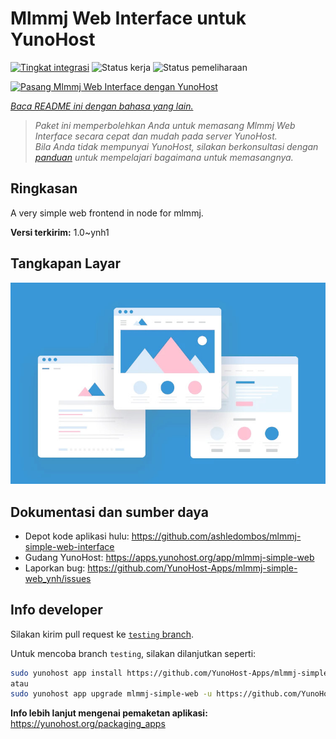 <!--
N.B.: README ini dibuat secara otomatis oleh <https://github.com/YunoHost/apps/tree/master/tools/readme_generator>
Ini TIDAK boleh diedit dengan tangan.
-->

# Mlmmj Web Interface untuk YunoHost

[![Tingkat integrasi](https://dash.yunohost.org/integration/mlmmj-simple-web.svg)](https://ci-apps.yunohost.org/ci/apps/mlmmj-simple-web/) ![Status kerja](https://ci-apps.yunohost.org/ci/badges/mlmmj-simple-web.status.svg) ![Status pemeliharaan](https://ci-apps.yunohost.org/ci/badges/mlmmj-simple-web.maintain.svg)

[![Pasang Mlmmj Web Interface dengan YunoHost](https://install-app.yunohost.org/install-with-yunohost.svg)](https://install-app.yunohost.org/?app=mlmmj-simple-web)

*[Baca README ini dengan bahasa yang lain.](./ALL_README.md)*

> *Paket ini memperbolehkan Anda untuk memasang Mlmmj Web Interface secara cepat dan mudah pada server YunoHost.*  
> *Bila Anda tidak mempunyai YunoHost, silakan berkonsultasi dengan [panduan](https://yunohost.org/install) untuk mempelajari bagaimana untuk memasangnya.*

## Ringkasan

A very simple web frontend in node for mlmmj.

**Versi terkirim:** 1.0~ynh1

## Tangkapan Layar

![Tangkapan Layar pada Mlmmj Web Interface](./doc/screenshots/example.jpg)

## Dokumentasi dan sumber daya

- Depot kode aplikasi hulu: <https://github.com/ashledombos/mlmmj-simple-web-interface>
- Gudang YunoHost: <https://apps.yunohost.org/app/mlmmj-simple-web>
- Laporkan bug: <https://github.com/YunoHost-Apps/mlmmj-simple-web_ynh/issues>

## Info developer

Silakan kirim pull request ke [`testing` branch](https://github.com/YunoHost-Apps/mlmmj-simple-web_ynh/tree/testing).

Untuk mencoba branch `testing`, silakan dilanjutkan seperti:

```bash
sudo yunohost app install https://github.com/YunoHost-Apps/mlmmj-simple-web_ynh/tree/testing --debug
atau
sudo yunohost app upgrade mlmmj-simple-web -u https://github.com/YunoHost-Apps/mlmmj-simple-web_ynh/tree/testing --debug
```

**Info lebih lanjut mengenai pemaketan aplikasi:** <https://yunohost.org/packaging_apps>
